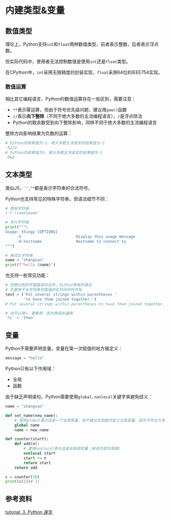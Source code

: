 # 内建类型&变量
## 数值类型

理论上，Python支持`int`和`float`两种数值类型，前者表示整数，后者表示浮点数。

但实际代码中，使用者无法控制数值是使用`int`还是`float`类型。

在CPython中，`int`采用无限精度的封装实现，`float`采用64位的IEEE754实现。

### 数值运算

相比其它编程语言，Python的数值运算存在一些区别，需要注意：

- `**`表示幂运算，但由于符号优先级问题，建议用`pow()`函数
- `//`表示**向下整除**（不同于绝大多数的主流编程语言），`/`是浮点除法
- Python的取余数受到向下整除影响，同样不同于绝大多数的主流编程语言

整除方向影响结果为负数的运算：

```python
# Python的结果值为-3，绝大多数主流语言的结果值为-2
-5//2
# Python的结果值为1，绝大多数主流语言的结果值为-1
-5%2
```

## 文本类型

类似JS，`''`,`""`都是表示字符串的合法符号。

Python也支持常见的特殊字符串，但语法细节不同：

```python
# 原始字符串
r'C:\some\name'

# 多行字符串
print("""\
Usage: thingy [OPTIONS]
     -h                        Display this usage message
     -H hostname               Hostname to connect to
""")

# 格式化字符串
name = "zhangsan"
print(f"hello {name}")
```

也支持一些常见功能：

```python
# 空格分割的字面值自动合并，Python特有的语法
# 主要用于长字符串字面值的在代码中的书写
text = ('Put several strings within parentheses '
        'to have them joined together.')
# Put several strings within parentheses to have them joined together.

# 也可以用+，更推荐，因为跨语言通用
'Py' + 'thon'
```

## 变量

Python不需要声明变量，变量在第一次赋值的地方被定义：

```python
message = "hello"
```

Python只有以下作用域：

- 全局
- 函数

由于缺乏声明语句，Python需要使用`global`, `nonlocal`关键字来避免歧义：

```python
name = "zhangsan"

def set_name(new_name):
    # 使用global表示这是一个全局变量，但不建议在函数内定义全局变量，因为不符合大多数语言的习惯
	global name
	name = new_name

def counter(start):
    def add(n):
	    # 使用nonlocal表示这是非局部变量（来自外部作用域）
        nonlocal start
        start += n
        return start
    return add

c = counter(10)
print(c(1))# 11
```

## 参考资料

[tutorial: 3. Python 速览](https://docs.python.org/zh-cn/3/tutorial/introduction.html)